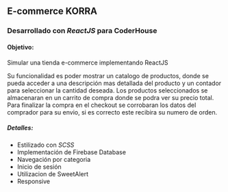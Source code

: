 ## E-commerce KORRA

### Desarrollado con _ReactJS_ para CoderHouse

#### Objetivo:

Simular una tienda e-commerce implementando ReactJS

Su funcionalidad es poder mostrar un catalogo de productos, donde se pueda acceder a una descripción mas detallada del producto y un contador para seleccionar la cantidad deseada.
Los productos seleccionados se almacenaran en un carrito de compra donde se podra ver su precio total.
Para finalizar la compra en el checkout se corrobaran los datos del comprador para su envio, si es correcto este recibira su numero de orden.

##### Detalles:

- Estilizado con _SCSS_
- Implementación de Firebase Database
- Navegación por categoria
- Inicio de sesión
- Utilizacion de SweetAlert
- Responsive
